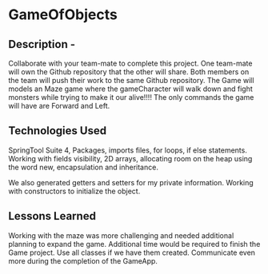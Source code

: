 # GameOfObjects

## Description - 
Collaborate with your team-mate to complete this project. One team-mate will own the Github repository that the other will share. Both members on the team will push their work to the same Github repository. The Game will models an Maze game where the gameCharacter will walk down and fight monsters while trying to make it our alive!!!! The only commands the game will have are Forward and Left.

## Technologies Used

SpringTool Suite 4,
Packages, imports files, for loops, if else statements.
Working with fields visibility, 2D arrays, allocating room on the heap using the word new, encapsulation and inheritance.

We also generated getters and setters for my private information.
Working with constructors to initialize the object. 

## Lessons Learned
 Working with the maze was more challenging and needed additional planning to expand the game.
 Additional time would be required to finish the Game project.
 Use all classes if we have them created.
 Communicate even more during the completion of the GameApp.
 
